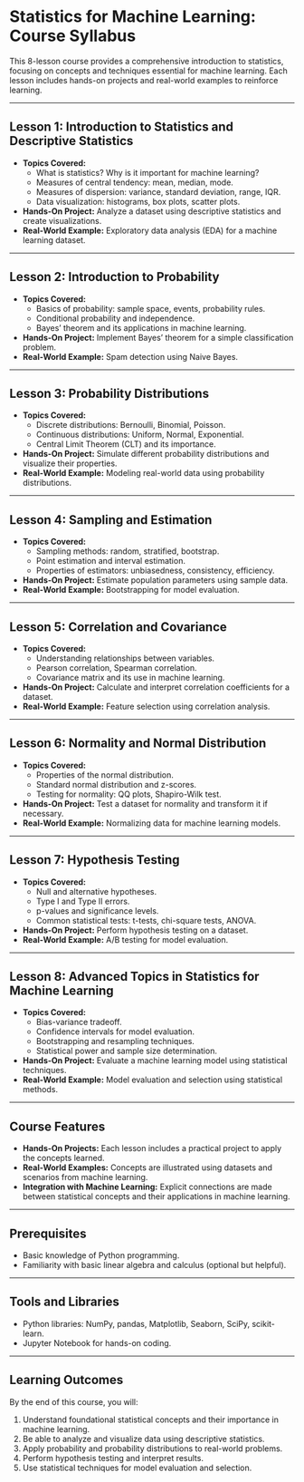 # Statistics for Machine Learning: Course Syllabus

This 8-lesson course provides a comprehensive introduction to statistics, focusing on concepts and techniques essential for machine learning. Each lesson includes hands-on projects and real-world examples to reinforce learning.

---

## Lesson 1: Introduction to Statistics and Descriptive Statistics
- **Topics Covered:**
  - What is statistics? Why is it important for machine learning?
  - Measures of central tendency: mean, median, mode.
  - Measures of dispersion: variance, standard deviation, range, IQR.
  - Data visualization: histograms, box plots, scatter plots.
- **Hands-On Project:** Analyze a dataset using descriptive statistics and create visualizations.
- **Real-World Example:** Exploratory data analysis (EDA) for a machine learning dataset.

---

## Lesson 2: Introduction to Probability
- **Topics Covered:**
  - Basics of probability: sample space, events, probability rules.
  - Conditional probability and independence.
  - Bayes’ theorem and its applications in machine learning.
- **Hands-On Project:** Implement Bayes’ theorem for a simple classification problem.
- **Real-World Example:** Spam detection using Naive Bayes.

---

## Lesson 3: Probability Distributions
- **Topics Covered:**
  - Discrete distributions: Bernoulli, Binomial, Poisson.
  - Continuous distributions: Uniform, Normal, Exponential.
  - Central Limit Theorem (CLT) and its importance.
- **Hands-On Project:** Simulate different probability distributions and visualize their properties.
- **Real-World Example:** Modeling real-world data using probability distributions.

---

## Lesson 4: Sampling and Estimation
- **Topics Covered:**
  - Sampling methods: random, stratified, bootstrap.
  - Point estimation and interval estimation.
  - Properties of estimators: unbiasedness, consistency, efficiency.
- **Hands-On Project:** Estimate population parameters using sample data.
- **Real-World Example:** Bootstrapping for model evaluation.

---

## Lesson 5: Correlation and Covariance
- **Topics Covered:**
  - Understanding relationships between variables.
  - Pearson correlation, Spearman correlation.
  - Covariance matrix and its use in machine learning.
- **Hands-On Project:** Calculate and interpret correlation coefficients for a dataset.
- **Real-World Example:** Feature selection using correlation analysis.

---

## Lesson 6: Normality and Normal Distribution
- **Topics Covered:**
  - Properties of the normal distribution.
  - Standard normal distribution and z-scores.
  - Testing for normality: QQ plots, Shapiro-Wilk test.
- **Hands-On Project:** Test a dataset for normality and transform it if necessary.
- **Real-World Example:** Normalizing data for machine learning models.

---

## Lesson 7: Hypothesis Testing
- **Topics Covered:**
  - Null and alternative hypotheses.
  - Type I and Type II errors.
  - p-values and significance levels.
  - Common statistical tests: t-tests, chi-square tests, ANOVA.
- **Hands-On Project:** Perform hypothesis testing on a dataset.
- **Real-World Example:** A/B testing for model evaluation.

---

## Lesson 8: Advanced Topics in Statistics for Machine Learning
- **Topics Covered:**
  - Bias-variance tradeoff.
  - Confidence intervals for model evaluation.
  - Bootstrapping and resampling techniques.
  - Statistical power and sample size determination.
- **Hands-On Project:** Evaluate a machine learning model using statistical techniques.
- **Real-World Example:** Model evaluation and selection using statistical methods.

---

## Course Features
- **Hands-On Projects:** Each lesson includes a practical project to apply the concepts learned.
- **Real-World Examples:** Concepts are illustrated using datasets and scenarios from machine learning.
- **Integration with Machine Learning:** Explicit connections are made between statistical concepts and their applications in machine learning.

---

## Prerequisites
- Basic knowledge of Python programming.
- Familiarity with basic linear algebra and calculus (optional but helpful).

---

## Tools and Libraries
- Python libraries: NumPy, pandas, Matplotlib, Seaborn, SciPy, scikit-learn.
- Jupyter Notebook for hands-on coding.

---

## Learning Outcomes
By the end of this course, you will:
1. Understand foundational statistical concepts and their importance in machine learning.
2. Be able to analyze and visualize data using descriptive statistics.
3. Apply probability and probability distributions to real-world problems.
4. Perform hypothesis testing and interpret results.
5. Use statistical techniques for model evaluation and selection.

